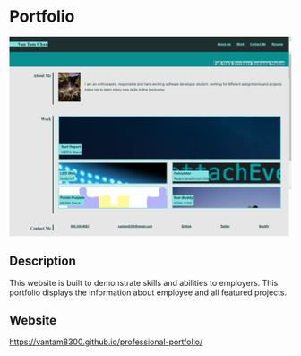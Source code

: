 # Portfolio

![picture of webpage](assets/images/home-page.png)

## Description
This website is built to demonstrate skills and abilities to employers. This portfolio displays the information about employee and all featured projects.
## Website

https://vantam8300.github.io/professional-portfolio/
